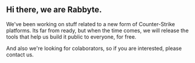 ## Hi there, we are Rabbyte.

We've been working on stuff related to a new form of Counter-Strike platforms. Its far from ready, but when the time comes, we will release the
tools that help us build it public to everyone, for free.

And also we're looking for colaborators, so if you are interested, please contact us.

